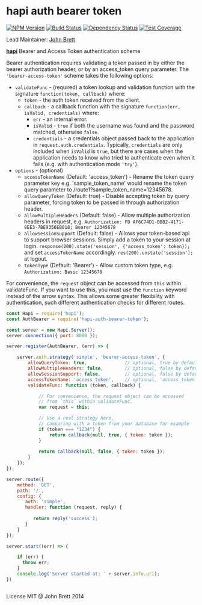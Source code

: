 # hapi auth bearer token
[![NPM Version](https://img.shields.io/npm/v/hapi-auth-bearer-token.svg)](https://npmjs.org/package/hapi-auth-bearer-token)
[![Build Status](https://travis-ci.org/johnbrett/hapi-auth-bearer-token.svg?branch=master)](https://travis-ci.org/johnbrett/hapi-auth-bearer-token) 
[![Dependency Status](https://david-dm.org/johnbrett/hapi-auth-bearer-token.svg)](https://david-dm.org/johnbrett/hapi-auth-bearer-token) 
[![Test Coverage](https://codeclimate.com/github/johnbrett/hapi-auth-bearer-token/badges/coverage.svg)](https://codeclimate.com/github/johnbrett/hapi-auth-bearer-token)

Lead Maintainer: [John Brett](https://github.com/johnbrett)

[**hapi**](https://github.com/hapijs/hapi) Bearer and Access Token authentication scheme

Bearer authentication requires validating a token passed in by either the bearer authorization header, or by an access_token query parameter. The `'bearer-access-token'` scheme takes the following options:

- `validateFunc` - (required) a token lookup and validation function with the signature `function(token, callback)` where:
    - `token` - the auth token received from the client.
    - `callback` - a callback function with the signature `function(err, isValid, credentials)` where:
        - `err` - an internal error.
        - `isValid` - `true` if both the username was found and the password matched, otherwise `false`.
        - `credentials` - a credentials object passed back to the application in `request.auth.credentials`. Typically, `credentials` are only
          included when `isValid` is `true`, but there are cases when the application needs to know who tried to authenticate even when it fails
          (e.g. with authentication mode `'try'`).
- `options` - (optional)
    - `accessTokenName` (Default: 'access_token') - Rename the token query parameter key e.g. 'sample_token_name' would rename the token query parameter to /route1?sample_token_name=12345678.
    - `allowQueryToken` (Default: true) - Disable accepting token by query parameter, forcing token to be passed in through authorization header.
    - `allowMultipleHeaders` (Default: false) - Allow multiple authorization headers in request, e.g. `Authorization: FD AF6C74D1-BBB2-4171-8EE3-7BE9356EB018; Bearer 12345678`
    - `allowSessionSupport` (Default: false) - Allows your token-based api to support browser sessions. Simply add a token to your session at login. `response(200).state('session', {'access_token': token});` and set `accessTokenName` accordingly. `res(200).unstate('session');` at logout.
    - `tokenType` (Default: 'Bearer') - Allow custom token type, e.g. `Authorization: Basic 12345678`

For convenience, the `request` object can be accessed from `this` within validateFunc. If you want to use this, you must use the `function` keyword instead of the arrow syntax. This allows some greater flexibility with authentication, such different authentication checks for different routes.

```javascript
const Hapi = require('hapi');
const AuthBearer = require('hapi-auth-bearer-token');

const server = new Hapi.Server();
server.connection({ port: 8080 });

server.register(AuthBearer, (err) => {

    server.auth.strategy('simple', 'bearer-access-token', {
        allowQueryToken: true,              // optional, true by default
        allowMultipleHeaders: false,        // optional, false by default
        allowSessionSupport: false,         // optional, false by default
        accessTokenName: 'access_token',    // optional, 'access_token' by default
        validateFunc: function (token, callback) {

            // For convenience, the request object can be accessed
            // from `this` within validateFunc.
            var request = this;  

            // Use a real strategy here,
            // comparing with a token from your database for example
            if (token === "1234") {
                return callback(null, true, { token: token });
            }
            
            return callback(null, false, { token: token });
        }
    });
});

server.route({
    method: 'GET',
    path: '/',
    config: { 
       auth: 'simple',
       handler: function (request, reply) {
       
          return reply('success');
       }
    }
});

server.start((err) => {

    if (err) {
      throw err;
    }
    console.log('Server started at: ' + server.info.uri);
})
```

```javascript

```

License MIT @ John Brett 2014
